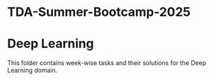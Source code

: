 # TDA-Summer-Bootcamp-2025
# Deep Learning

This folder contains week-wise tasks and their solutions for the Deep Learning domain.